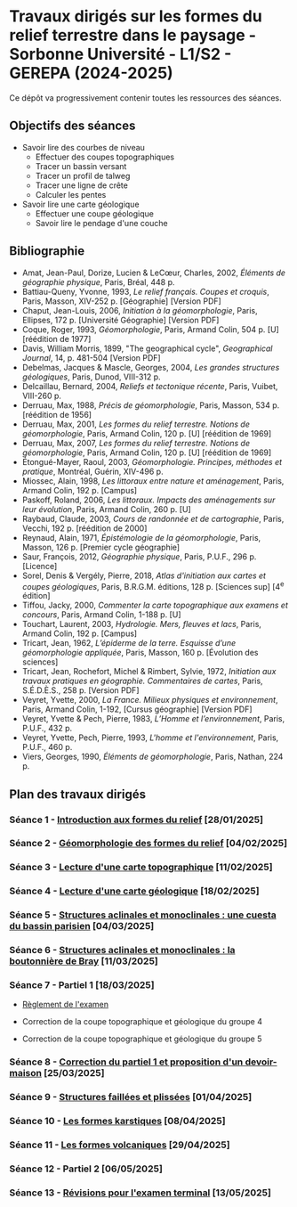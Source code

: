 # Travaux dirigés sur les formes du relief terrestre dans le paysage - Sorbonne Université - L1/S2 - GEREPA (2024-2025)

Ce dépôt va progressivement contenir toutes les ressources des séances.

## Objectifs des séances

- Savoir lire des courbes de niveau
	- Effectuer des coupes topographiques
	- Tracer un bassin versant
	- Tracer un profil de talweg
	- Tracer une ligne de crête
	- Calculer les pentes
- Savoir lire une carte géologique
	- Effectuer une coupe géologique
	- Savoir lire le pendage d'une couche

## Bibliographie

- Amat, Jean-Paul, Dorize, Lucien & LeCœur, Charles, 2002, *Éléments de géographie physique*, Paris, Bréal, 448 p.
- Battiau-Queny, Yvonne, 1993, *Le relief français. Coupes et croquis*, Paris, Masson, XIV-252 p. [Géographie] [Version PDF]
- Chaput, Jean-Louis, 2006, *Initiation à la géomorphologie*, Paris, Ellipses, 172 p. [Université Géographie] [Version PDF]
- Coque, Roger, 1993, *Géomorphologie*, Paris, Armand Colin, 504 p. [U] [réédition de 1977]
- Davis, William Morris, 1899, "The geographical cycle", *Geographical Journal*, 14, p. 481-504 [Version PDF]
- Debelmas, Jacques & Mascle, Georges, 2004, *Les grandes structures géologiques*, Paris, Dunod, VIII-312 p.
- Delcaillau, Bernard, 2004, *Reliefs et tectonique récente*, Paris, Vuibet, VIII-260 p.
- Derruau, Max, 1988, *Précis de géomorphologie*, Paris, Masson, 534 p. [réédition de 1956]
- Derruau, Max, 2001, *Les formes du relief terrestre. Notions de géomorphologie*, Paris, Armand Colin, 120 p. [U] [réédition de 1969]
- Derruau, Max, 2007, *Les formes du relief terrestre. Notions de géomorphologie*, Paris, Armand Colin, 120 p. [U] [réédition de 1969]
- Étongué-Mayer, Raoul, 2003, *Géomorphologie. Principes, méthodes et pratique*, Montréal, Guérin, XIV-496 p.
- Miossec, Alain, 1998, *Les littoraux entre nature et aménagement*, Paris, Armand Colin, 192 p. [Campus]
- Paskoff, Roland, 2006, *Les littoraux. Impacts des aménagements sur leur évolution*, Paris, Armand Colin, 260 p. [U]
- Raybaud, Claude, 2003, *Cours de randonnée et de cartographie*, Paris, Vecchi, 192 p. [réédition de 2000]
- Reynaud, Alain, 1971, *Épistémologie de la géomorphologie*, Paris, Masson, 126 p. [Premier cycle géographie]
- Saur, François, 2012, *Géographie physique*, Paris, P.U.F., 296 p. [Licence]
- Sorel, Denis & Vergély, Pierre, 2018, *Atlas d'initiation aux cartes et coupes géologiques*, Paris, B.R.G.M. éditions, 128 p. [Sciences sup] [4<sup>e</sup> édition]
- Tiffou, Jacky, 2000, *Commenter la carte topographique aux examens et concours*, Paris, Armand Colin, 1-188 p. [U]
- Touchart, Laurent, 2003, *Hydrologie. Mers, fleuves et lacs*, Paris, Armand Colin, 192 p. [Campus]
- Tricart, Jean, 1962, *L’épiderme de la terre. Esquisse d’une géomorphologie appliquée*, Paris, Masson, 160 p. [Évolution des sciences]
- Tricart, Jean, Rochefort, Michel & Rimbert, Sylvie, 1972, *Initiation aux travaux pratiques en géographie. Commentaires de cartes*, Paris, S.É.D.È.S., 258 p. [Version PDF]
- Veyret, Yvette, 2000, *La France. Milieux physiques et environnement*, Paris, Armand Colin, 1-192, [Cursus géographie] [Version PDF]
- Veyret, Yvette & Pech, Pierre, 1983, *L’Homme et l’environnement*, Paris, P.U.F., 432 p.
- Veyret, Yvette, Pech, Pierre, 1993, *L'homme et l'environnement*, Paris, P.U.F., 460 p.
- Viers, Georges, 1990, *Éléments de géomorphologie*, Paris, Nathan, 224 p.

## Plan des travaux dirigés

### Séance 1 - [Introduction aux formes du relief](./Seance-01/Seance-1.md) [28/01/2025]

### Séance 2 - [Géomorphologie des formes du relief](./Seance-02/Seance-2.md) [04/02/2025]

### Séance 3 - [Lecture d'une carte topographique](./Seance-03/Seance-3.md) [11/02/2025]

### Séance 4 - [Lecture d'une carte géologique](./Seance-04/Seance-4.md) [18/02/2025]

### Séance 5 - [Structures aclinales et monoclinales : une cuesta du bassin parisien](./Seance-05/Seance-5.md) [04/03/2025]

### Séance 6 - [Structures aclinales et monoclinales : la boutonnière de Bray](./Seance-06/Seance-6.md) [11/03/2025]

### Séance 7 - Partiel 1 [18/03/2025]

- [Règlement de l'examen](./Seance-07/Forriez-Bareme.pdf)

- Correction de la coupe topographique et géologique du groupe 4

- Correction de la coupe topographique et géologique du groupe 5

### Séance 8 - [Correction du partiel 1 et proposition d'un devoir-maison](./Seance-08/Seance-8.md) [25/03/2025]

### Séance 9 - [Structures faillées et plissées](./Seance-09/Seance-9.md) [01/04/2025]

### Séance 10 - [Les formes karstiques](./Seance-10/Seance-10.md) [08/04/2025]

### Séance 11 - [Les formes volcaniques](./Seance-11/Seance-11.md) [29/04/2025]

### Séance 12 - Partiel 2 [06/05/2025]

### Séance 13 - [Révisions pour l'examen terminal](./Seance-13/Seance-13.md) [13/05/2025]
